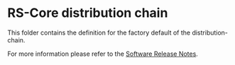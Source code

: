 # RS-Core distribution chain

This folder contains the definition for the factory default of the distribution-chain.

For more information please refer to the [Software Release Notes](./doc/SRN.md).
